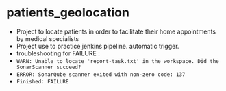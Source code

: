 # patients_geolocation
* Project to locate patients in order to facilitate their home appointments by medical specialists
* Project use to practice jenkins pipeline. automatic trigger.
* troubleshooting for FAILURE :
* `WARN: Unable to locate 'report-task.txt' in the workspace. Did the SonarScanner succeed?`
* `ERROR: SonarQube scanner exited with non-zero code: 137`
* `Finished: FAILURE`
